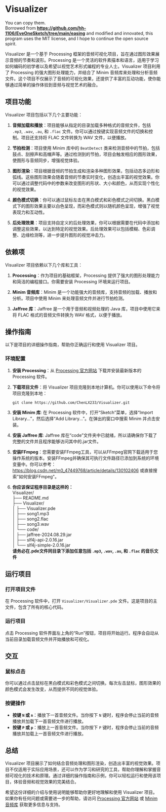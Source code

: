 # Visualizer
You can copy them.                                                                                                     
Borrowed from **https://github.com/hh-1106/EveOneSketch/tree/main/easing** and modified and innovated, this program uses the MIT license, and I hope to continue the open source spirit.

Visualizer 是一个基于 Processing 框架的音频可视化项目，旨在通过图形效果展示音频的节奏和波形。Processing 是一个灵活的软件素描本和语言，适用于学习如何编码的初学者以及希望以视觉艺术形式编程的专业人士。Visualizer 项目利用了 Processing 的强大图形处理能力，并结合了 Minim 音频库来处理和分析音频文件。这个项目不仅展示了音频的可视化效果，还提供了丰富的互动功能，使你能够通过简单的操作体验到音频与视觉艺术的融合。

## 项目功能

Visualizer 项目包括以下几个主要功能：

1. **音频加载和播放**：项目能够从指定的目录加载多种格式的音频文件，包括 `.mp3`, `.wav`, `.au`, 和 `.flac` 文件。你可以通过按键实现音频文件的切换和控制。项目还支持将 FLAC 文件转换为 WAV 文件，以便播放。

2. **节拍检测**：项目使用 Minim 库中的 `BeatDetect` 类来检测音频中的节拍，包括鼓点、刮擦声和高帽声等。通过检测到的节拍，项目会触发相应的图形效果，使图形与音频同步，增强视觉体验。

3. **图形渲染**：项目根据音频的节拍生成和渲染多种图形效果，包括动态多边形和弧线。这些图形效果会随着音频的节奏实时变化，创造出丰富的视觉效果。你可以通过调整代码中的参数来改变图形的形状、大小和颜色，从而实现个性化的视觉效果。

4. **颜色模式切换**：你可以通过鼠标左击在黑白模式和彩色模式之间切换。黑白模式下的图形效果主要以白色呈现，而彩色模式则以随机颜色呈现，增强了视觉表现力和互动性。

5. **后处理效果**：项目支持自定义的后处理效果，你可以根据需要在代码中添加和调整这些效果，以达到特定的视觉效果。后处理效果可以包括模糊、色彩调整、边缘检测等，进一步提升图形的视觉冲击力。

## 依赖项

Visualizer 项目依赖以下几个库和工具：

1. **Processing**：作为项目的基础框架，Processing 提供了强大的图形处理能力和简洁的编程接口。你需要安装 Processing 环境来运行项目。

2. **Minim 音频库**：Minim 是一个功能强大的音频库，支持音频的加载、播放和分析。项目中使用 Minim 来处理音频文件并进行节拍检测。

3. **Jaffree 库**：Jaffree 是一个用于音频和视频处理的 Java 库，项目中使用它来将 FLAC 格式的音频文件转换为 WAV 格式，以便于播放。

## 操作指南

以下是项目的详细操作指南，帮助你正确运行和使用 Visualizer 项目。

### 环境配置

1. **安装 Processing**：从 [Processing 官方网站](https://processing.org/download/) 下载并安装最新版本的 Processing 软件。

2. **下载项目文件**：将 Visualizer 项目克隆到本地计算机。你可以使用以下命令将项目克隆到本地：
   ```shell
   git clone https://github.com/ChenLX233/Visualizer.git
3. **安装 Minim 库**: 在 Processing 软件中，打开“Sketch”菜单，选择“Import Library...”，然后选择“Add Library...”。在弹出的窗口中搜索 Minim 并点击安装。

4. **安装 Jaffree 库**: Jaffree 库在“code”文件夹中已就绪，所以请确保你下载了完整的文件并且程序能够访问其中的.jar文件。                                                                                 
5. **安装FFmpeg**：您需要安装FFmpeg工具，可以从FFmpeg官网下载适用于您操作系统的版本。安装FFmpeg并确保其可执行文件路径已添加到系统的环境变量中。你可以参考：https://blog.csdn.net/m0_47449768/article/details/130102406 或直接搜索"如何安装FFmpeg"。                                                                                                                   
7. **你应该保证程序目录是这样的：**                                                                                                                                                         
Visualizer/                                                                                                                                                               
├── README.md                                                                                                                                                                           
├── Visualizer/                                                                                                                                                                                 
│         ├── Visualizer.pde                                                                                                                                                                        
│         ├── song1.mp3                                                                                                                                                                        
│         ├── song2.flac                                                                                                                                                                        
│         ├── song3.wav                                                                                                                                                                           
│         └── code/                                                                                                                                                                                 
│             ├── jaffree-2024.08.29.jar                                                                                                                                                                                 
│             ├── slf4j-api-2.0.16.jar                                                                                                                                                                  
│             └── slf4j-simple-2.0.16.jar                                                                                                                                                         
**请务必在.pde文件同目录下添加任意包括 `.mp3`, `.wav`, `.au`, 和 `.flac` 的音乐文件**

## 运行项目

### 打开项目文件

在 Processing 软件中，打开 `Visualizer/Visualizer.pde` 文件。这是项目的主文件，包含了所有的核心代码。

### 运行项目

点击 Processing 软件界面左上角的“Run”按钮，项目将开始运行。程序会自动从当前目录加载音频文件并开始播放和可视化。

## 交互

### 鼠标点击

你可以通过点击鼠标在黑白模式和彩色模式之间切换。每次左击鼠标，图形效果的颜色模式会发生改变，从而提供不同的视觉体验。

### 按键操作

- **按键 `N` 或 `n`**：播放下一首音频文件。当你按下 `N` 键时，程序会停止当前的音频播放并加载下一首音频文件进行播放。
- **按键 `P` 或 `p`**：播放上一首音频文件。当你按下 `P` 键时，程序会停止当前的音频播放并加载上一首音频文件进行播放。

## 总结

Visualizer 项目展示了如何结合音频处理和图形渲染，创造出丰富的视觉效果。项目不仅适用于实际应用场景，还可以作为学习和研究的工具，帮助你理解和掌握音频可视化的技术和原理。通过详细的操作指南和示例，你可以轻松运行和使用该项目，体验音频和视觉效果的完美结合。

希望这份详细的介绍与使用说明能够帮助你更好地理解和使用 Visualizer 项目。如果你有任何问题或需要进一步的帮助，请访问 [Processing 官方网站](https://processing.org/) 或 [Minim 音频库](http://code.compartmental.net/tools/minim/) 获取更多信息与支持。
